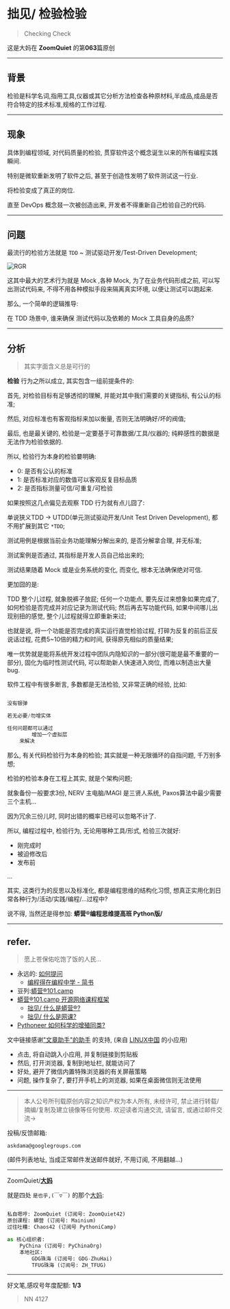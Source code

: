 # 拙见/ 检验检验
> Checking Check

这是大妈在 **ZoomQuiet** 的第**063**篇原创


-------------
## 背景

检验是科学名词,指用工具,仪器或其它分析方法检查各种原材料,半成品,成品是否符合特定的技术标准,规格的工作过程. 


-------------
## 现象

具体到编程领域, 
对代码质量的检验, 贯穿软件这个概念诞生以来的所有编程实践瞬间.

特别是微软重新发明了软件之后,
甚至于创造性发明了软件测试这一行业.

将检验变成了真正的岗位.

直至 DevOps 概念叕一次被创造出来,
开发者不得重新自己检验自己的代码.

-------------
## 问题

最流行的检验方法就是 `TDD` ~ 测试驱动开发/Test-Driven Development;


![RGR](http://ydlj.zoomquiet.top/ipic/2020-09-05-TDD-RGR.jpg)

这其中最大的艺术行为就是 Mock ,各种 Mock,
为了在业务代码形成之前, 
可以写出测试代码来,
不得不用各种模拟手段来隔离真实环境, 以便让测试可以跑起来.

那么, 一个简单的逻辑推导:

在 TDD 场景中, 谁来确保 测试代码以及依赖的 Mock 工具自身的品质?

-------------
## 分析
> 其实字面含义总是可行的

**检验** 行为之所以成立, 其实包含一组前提条件的:

首先, 对检验目标有足够透彻的理解, 并能对其中我们需要的关键指标, 有公认的标准;

然后, 对应标准也有客观指标来加以衡量, 否则无法明确好/坏的阀值;

最后, 也是最关键的, 检验是一定要基于可靠数据/工具/仪器的;
纯粹感性的数据是无法作为检验依据的.

所以, 检验行为本身的检验嘦明确:

- 0: 是否有公认的标准
- 1: 是否标准对应的数值可以客观反复目标品质
- 2: 是否指标测量可信/可重复/可检验


如果按照这几点偏见去观察 TDD 行为就有点儿囧了:

单说狭义TDD -> UTDD(单元测试驱动开发/Unit Test Driven Development),
都不用扩展到其它 `*TDD`;

测试用例是根据当前业务功能理解分解出来的, 是否分解拿合理, 并无标准;

测试案例是否通过, 其指标是开发人员自己给出来的;

测试结果随着 Mock 或是业务系统的变化, 而变化, 根本无法确保绝对可信.

更加囧的是:

TDD 整个儿过程, 就象脱裤子放屁;
任何一个功能点, 要先反过来想象如果完成了, 如何检验是否完成并对应记录为测试代码;
然后再去写功能代码, 如果中间哪儿出现别扭的感觉, 整个儿过程就得立即重新来过;

也就是说, 将一个功能是否完成的真实运行直觉检验过程,
打碎为反复的前后正反说话过程,
花费5~10倍的精力和时间,
获得原先相似的质量结果;

唯一优势就是能将系统开发过程中团队内隐知识的一部分(很可能是最不重要的一部分),
固化为临时性测试代码,
可以帮助新人快速进入岗位, 而难以制造出大量 bug.


软件工程中有很多断言, 多数都是无法检验, 又非常正确的经验,
比如:

```python

没有银弹

若无必要/勿增实体

任何问题都可以通过
        增加一个虚拟层
    来解决

```

那么, 有关代码检验行为本身的检验;
其实就是一种无限循环的自指问题,
千万别多想;

检验的检验本身在工程上其实, 就是个架构问题;

就象备份一般要求3份,
NERV 主电脑/MAGI 是三贤人系统,
Paxos算法中最少需要三个主机...

因为冗余三份儿时, 同时出错的概率已经可以忽略不计了.

所以, 编程过程中, 检验行为, 无论用哪种工具/形式,
检验三次就好:

- 刚完成时
- 被迫修改后
- 发布前


...


其实, 这类行为的反思以及标准化,
都是编程思维的结构化习惯, 
想真正实用化到日常各种行为/活动/实践/编程/...过程中?

说不得, 当然还是得参加: **蟒营®编程思维提高班 Python版/**





-------------
## refer.
> 愿上苍保佑吃饱了饭的人民...

- 永远的: [如何提问](https://gitlab.com/101camp/2py/tasks/wikis/HandBooks/Hb4Ask)
    + [编程得在编程中学 - 简书](https://www.jianshu.com/p/7314179ac730)
- 豆列:[蟒营®101.camp](https://www.douban.com/doulist/119293075/)
- [蟒营®101.camp 开源网络课程框架](https://doc.101.camp/)
    + [拙见/ 什么是蟒营®?](https://mp.weixin.qq.com/s/8hG366zSBNVWAcHA_zEAYA)
    + [拙见/ 什么是网课?](https://mp.weixin.qq.com/s/X3t3FtBGeZuZ76DRxoW9fA)
- [Pythoneer 如何科学的增殖同类?](https://blog.101.camp/nc/181012-preNC-pythoneer-growthup/)



文中链接感谢["文章助手"的助手](https://linux.cn/static/tools/a.html) 的支持,
(来自 [LINUX中国]((https://linux.cn/article-11850-1.html)) 的小应用)

- 点击, 将自动跳入小应用, 并复制链接到剪贴板
- 然后, 打开浏览器, 复制到地址栏, 就能访问了
- 好处, 避开了微信内置特殊浏览器的有关屏蔽策略
- 问题, 操作复杂了, 要打开手机上的浏览器, 如果在桌面微信则无法使用


-------------
> 本人公号所刊载原创内容之知识产权为本人所有,
> 未经许可, 禁止进行转载/摘编/复制及建立镜像等任何使用.
> 欢迎读者沟通交流, 请留言, 或通过邮件交流->

投稿/反馈邮箱:

    askdama@googlegroups.com


(邮件列表地址, 
当成正常邮件发送邮件就好, 不用订阅, 不用翻越...)

-------------

ZoomQuiet/**[大妈](https://mp.weixin.qq.com/s/N5TuRRbF485D4Q90XdDA7g)**

就是四处 `是也乎,(￣▽￣)` 的那个[大妈](https://mp.weixin.qq.com/s/N5TuRRbF485D4Q90XdDA7g):


```python

私自嗯哼: ZoomQuiet (订阅号: ZoomQuiet42)
原创课程: 蟒营 (订阅号: Mainium)
过往吐糟: Chaos42 (订阅号 PythoniCamp)

as 核心组织者:
    PyChina (订阅号: PyChinaOrg)
    本地社区: 
        GDG珠海 (订阅号: GDG-ZhuHai)
        TFUG珠海 (订阅号: ZH_TFUG)
```

-------------
好文笔,感叹号年度配额: **1/3**

> NN 4127



